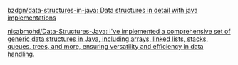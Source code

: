 
[bzdgn/data-structures-in-java: Data structures in detail with java implementations](https://github.com/bzdgn/data-structures-in-java)

[nisabmohd/Data-Structures-Java: I've implemented a comprehensive set of generic data structures in Java, including arrays, linked lists, stacks, queues, trees, and more, ensuring versatility and efficiency in data handling.](https://github.com/nisabmohd/Data-Structures-Java)
